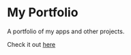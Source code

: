 # My Portfolio

A portfolio of my apps and other projects.

Check it out <a href="https://atinagnihotri.github.io/portfolio/">here</a>
